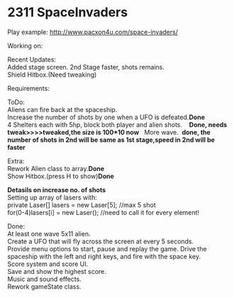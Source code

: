 # 2311 SpaceInvaders 

Play example: http://www.pacxon4u.com/space-invaders/

Working on:   


Recent Updates:    
Added stage screen.
2nd Stage faster, shots remains.    
Shield Hitbox.(Need tweaking)    

Requirements:

ToDo:   
Aliens can fire back at the spaceship.    
Increase the number of shots by one when a UFO is defeated.**Done**  
4 Shelters each with 5hp, block both player and alien shots.    **Done, needs tweak>>>>tweaked,the size is 100*10 now**  
More wave.  **done, the number of shots in 2nd will be same as 1st stage,speed in 2nd will be faster**


Extra:    
Rework Alien class to array.**Done**    
Show Hitbox.(press H to show)**Done**    

**Detasils on increase no. of shots**   
Setting up array of lasers with:    
private Laser[] lasers = new Laser[5];  //max 5 shot    
for(0-4)lasers[i] = new Laser();    //need to call it for every element!   

Done:   
At least one wave 5x11 alien.  
Create a UFO that will fly across the screen at every 5 seconds.  
Provide menu options to start, pause and replay the game. 
Drive the spaceship with the left and right keys, and fire with the space key.  
Score system and score UI.  
Save and show the highest score.  
Music and sound effects.  
Rework gameState class. 


